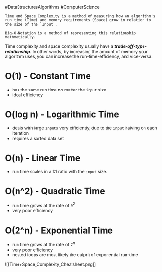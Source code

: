 #DataStructuresAlgorithms #ComputerScience

```ad-summary
Time and Space Complexity is a method of measuring how an algorithm's run time (Time) and memory requirements (Space) grow in relation to the size of the `Input`.

Big-O-Notation is a method of representing this relationship mathmatically.
```


Time complexity and space complexity usually have a ***trade-off-type-relationship***. In other words, by increasing the amount of memory your algorithm uses, you can increase the run-time-efficiency, and vice-versa.


# O(1) - Constant Time
- has the same run time no matter the `input` size
- ideal efficiency

# O(log n) - Logarithmic Time
- deals with large `inputs` very efficiently, due to the `input` halving on each iteration
- requires a sorted data set

# O(n) - Linear Time
- run time scales in a 1:1 ratio with the `input` size.

# O(n^2) - Quadratic Time
- run time grows at the rate of $n^2$
- very poor efficiency

# O(2^n) - Exponential Time
- run time grows at the rate of $2^n$
- very poor efficiency
- nested loops are most likely the culprit of exponential run-time

![[Time+Space_Complexity_Cheatsheet.png]]